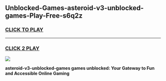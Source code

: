 
## Unblocked-Games-asteroid-v3-unblocked-games-Play-Free-s6q2z
<h3>
<a href="https://premium76.site?title=asteroid-v3-unblocked-games&ref=10A">CLICK TO PLAY</a></h3>
<hr>

<h3>
<a href="https://premium76.site?title=asteroid-v3-unblocked-games&ref=10A">CLICK 2 PLAY</a>
  
</h3>

<a href="https://premium76.site?title=asteroid-v3-unblocked-games&ref=10A"><img src="https://clearcache.store/games.png"></a>


**asteroid-v3-unblocked-games games unblocked: Your Gateway to Fun and Accessible Online Gaming**
